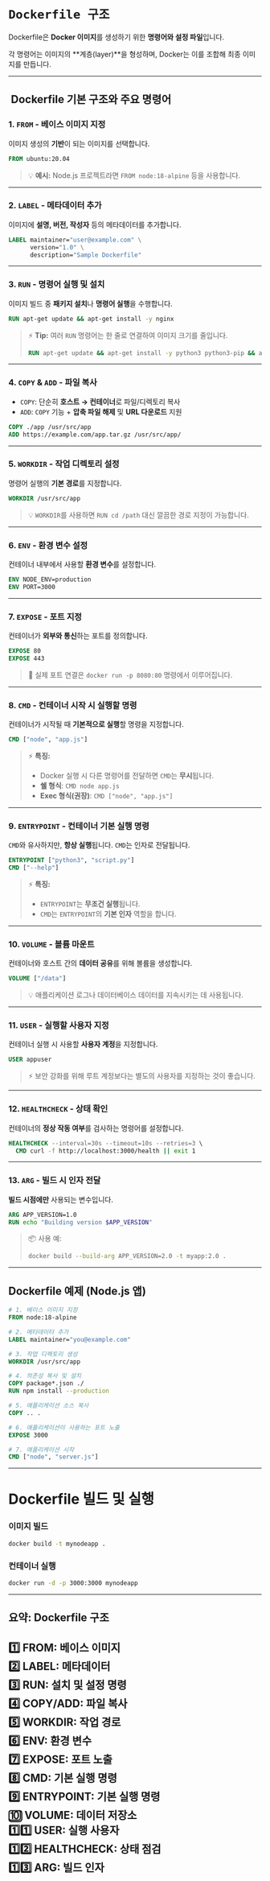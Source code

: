 # **`Dockerfile 구조`**
Dockerfile은 **Docker 이미지**를 생성하기 위한 **명령어와 설정 파일**입니다. 

각 명령어는 이미지의 **계층(layer)**을 형성하며, Docker는 이를 조합해 최종 이미지를 만듭니다.

---

## ️ **Dockerfile 기본 구조와 주요 명령어**  

### **1. `FROM` - 베이스 이미지 지정**  
이미지 생성의 **기반**이 되는 이미지를 선택합니다.  
```dockerfile
FROM ubuntu:20.04
```
> 💡 **예시:** Node.js 프로젝트라면 `FROM node:18-alpine` 등을 사용합니다.

---

### **2. `LABEL` - 메타데이터 추가**  
이미지에 **설명, 버전, 작성자** 등의 메타데이터를 추가합니다.  
```dockerfile
LABEL maintainer="user@example.com" \
      version="1.0" \
      description="Sample Dockerfile"
```

---

### **3. `RUN` - 명령어 실행 및 설치**  
이미지 빌드 중 **패키지 설치**나 **명령어 실행**을 수행합니다.  
```dockerfile
RUN apt-get update && apt-get install -y nginx
```
> ⚡ **Tip:** 여러 `RUN` 명령어는 한 줄로 연결하여 이미지 크기를 줄입니다.  
> ```dockerfile
> RUN apt-get update && apt-get install -y python3 python3-pip && apt-get clean
> ```

---

### **4. `COPY` & `ADD` - 파일 복사**  
- `COPY`: 단순히 **호스트 → 컨테이너**로 파일/디렉토리 복사  
- `ADD`: `COPY` 기능 + **압축 파일 해제** 및 **URL 다운로드** 지원  
```dockerfile
COPY ./app /usr/src/app
ADD https://example.com/app.tar.gz /usr/src/app/
```

---

### **5. `WORKDIR` - 작업 디렉토리 설정**  
명령어 실행의 **기본 경로**를 지정합니다.  
```dockerfile
WORKDIR /usr/src/app
```
> 💡 `WORKDIR`를 사용하면 `RUN cd /path` 대신 깔끔한 경로 지정이 가능합니다.

---

### **6. `ENV` - 환경 변수 설정**  
컨테이너 내부에서 사용할 **환경 변수**를 설정합니다.  
```dockerfile
ENV NODE_ENV=production
ENV PORT=3000
```

---

### **7. `EXPOSE` - 포트 지정**  
컨테이너가 **외부와 통신**하는 포트를 정의합니다.  
```dockerfile
EXPOSE 80
EXPOSE 443
```
> 📢 실제 포트 연결은 `docker run -p 8080:80` 명령에서 이루어집니다.

---

### **8. `CMD` - 컨테이너 시작 시 실행할 명령**  
컨테이너가 시작될 때 **기본적으로 실행**할 명령을 지정합니다.  
```dockerfile
CMD ["node", "app.js"]
```
> ⚡ **특징:**  
> - Docker 실행 시 다른 명령어를 전달하면 `CMD`는 **무시**됩니다.  
> - **쉘 형식**: `CMD node app.js`  
> - **Exec 형식(권장)**: `CMD ["node", "app.js"]`

---

### **9. `ENTRYPOINT` - 컨테이너 기본 실행 명령**  
`CMD`와 유사하지만, **항상 실행**됩니다. `CMD`는 인자로 전달됩니다.  
```dockerfile
ENTRYPOINT ["python3", "script.py"]
CMD ["--help"]
```
> ⚡ **특징:**  
> - `ENTRYPOINT`는 **무조건 실행**됩니다.  
> - `CMD`는 `ENTRYPOINT`의 **기본 인자** 역할을 합니다.

---

### **10. `VOLUME` - 볼륨 마운트**  
컨테이너와 호스트 간의 **데이터 공유**를 위해 볼륨을 생성합니다.  
```dockerfile
VOLUME ["/data"]
```
> 💡 애플리케이션 로그나 데이터베이스 데이터를 지속시키는 데 사용됩니다.

---

### **11. `USER` - 실행할 사용자 지정**  
컨테이너 실행 시 사용할 **사용자 계정**을 지정합니다.  
```dockerfile
USER appuser
```
> ⚡ 보안 강화를 위해 루트 계정보다는 별도의 사용자를 지정하는 것이 좋습니다.

---

### **12. `HEALTHCHECK` - 상태 확인**  
컨테이너의 **정상 작동 여부**를 검사하는 명령어를 설정합니다.  
```dockerfile
HEALTHCHECK --interval=30s --timeout=10s --retries=3 \
  CMD curl -f http://localhost:3000/health || exit 1
```

---

### **13. `ARG` - 빌드 시 인자 전달**  
**빌드 시점에만** 사용되는 변수입니다.  
```dockerfile
ARG APP_VERSION=1.0
RUN echo "Building version $APP_VERSION"
```
> 📦 사용 예:  
> ```bash
> docker build --build-arg APP_VERSION=2.0 -t myapp:2.0 .
> ```

---

## **Dockerfile 예제** (Node.js 앱)

```dockerfile
# 1. 베이스 이미지 지정
FROM node:18-alpine

# 2. 메타데이터 추가
LABEL maintainer="you@example.com"

# 3. 작업 디렉토리 생성
WORKDIR /usr/src/app

# 4. 의존성 복사 및 설치
COPY package*.json ./
RUN npm install --production

# 5. 애플리케이션 소스 복사
COPY .. .

# 6. 애플리케이션이 사용하는 포트 노출
EXPOSE 3000

# 7. 애플리케이션 시작
CMD ["node", "server.js"]
```

---

# **Dockerfile 빌드 및 실행**

### **이미지 빌드**
```bash
docker build -t mynodeapp .
```

### **컨테이너 실행**
```bash
docker run -d -p 3000:3000 mynodeapp
```

---

## **요약: Dockerfile 구조**  
1️⃣ **FROM**: 베이스 이미지  
2️⃣ **LABEL**: 메타데이터  
3️⃣ **RUN**: 설치 및 설정 명령  
4️⃣ **COPY/ADD**: 파일 복사  
5️⃣ **WORKDIR**: 작업 경로  
6️⃣ **ENV**: 환경 변수  
7️⃣ **EXPOSE**: 포트 노출  
8️⃣ **CMD**: 기본 실행 명령  
9️⃣ **ENTRYPOINT**: 기본 실행 명령  
🔟 **VOLUME**: 데이터 저장소  
1️⃣1️⃣ **USER**: 실행 사용자  
1️⃣2️⃣ **HEALTHCHECK**: 상태 점검  
1️⃣3️⃣ **ARG**: 빌드 인자
---
